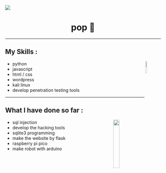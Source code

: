 <img src="https://github.com/user-attachments/assets/02bcd8a3-832f-488e-b8af-73900e3e1ff2">
<h1 align="center">pop 🥷</h1>
<hr>
<h2>My Skills :</h2>
<img width="10%" align="right" src="https://i.gifer.com/origin/a4/a4865c0ad12d2967b75b39ca21f800a0_w200.gif">
<ul>
  <li>python</li>
  <li>javascript</li>
  <li>html / css</li>
  <li>wordpress</li>
  <li>kali linux</li>
  <li>develop penetration testing tools</li>
</ul>
<hr>
<h2>What I have done so far :</h2>
<img width="20%" align="right" src="https://media0.giphy.com/avatars/HeyAutoHQ/DgfrJNR8oUyv.gif">

<ul>
  <li>sql injection </li>
  <li>develop the hacking tools</li>
  <li>sqlite3 programming</li>
  <li>make the website by flask</li>
  <li>raspberry pi pico</li>
  <li>make robot with arduino</li>
</ul>

